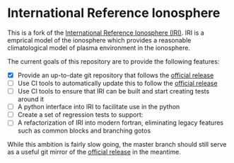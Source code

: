 # International Reference Ionosphere
This is a fork of the [International Reference Ionosphere (IRI)](http://irimodel.org).
IRI is a emprical model of the ionosphere which provides a reasonable climatological
model of plasma environment in the ionosphere.

The current goals of this repository are to provide the following features:
- [x] Provide an up-to-date git repository that follows the [official release](http://irimodel.org/)
- [ ] Use CI tools to automatically update this to follow the [official release](http://irimodel.org/)
- [ ] Use CI tools to ensure that IRI can be built and start creating tests around it
- [ ] A python interface into IRI to facilitate use in the python
- [ ] Create a set of regression tests to support:
- [ ] A refactorization of IRI into modern fortran, eliminating legacy features such as common blocks and branching gotos

While this ambition is fairly slow going, the master branch
should still serve as a useful git mirror of the [official release](http://irimodel.org/)
in the meantime.
